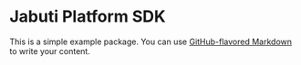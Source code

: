 # Jabuti Platform SDK

This is a simple example package. You can use
[GitHub-flavored Markdown](https://guides.github.com/features/mastering-markdown/)
to write your content.